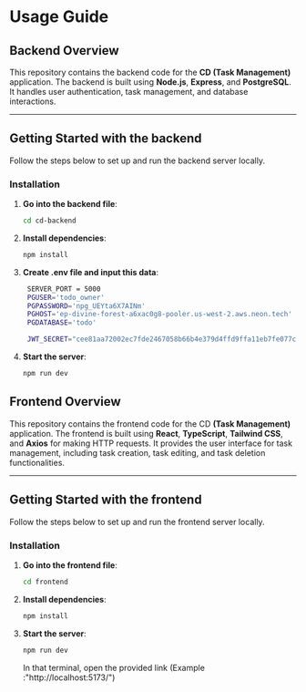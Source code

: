 # Usage Guide

## Backend Overview

This repository contains the backend code for the **CD (Task Management)** application. The backend is built using **Node.js**, **Express**, and **PostgreSQL**. It handles user authentication, task management, and database interactions.

---

## Getting Started with the backend

Follow the steps below to set up and run the backend server locally.

### Installation

1. **Go into the backend file**:

   ```bash
   cd cd-backend
   ```

2. **Install dependencies**:

   ```bash
   npm install
   ```

3. **Create .env file and input this data**:

   ```bash
    SERVER_PORT = 5000
    PGUSER='todo_owner'
    PGPASSWORD='npg_UEYta6X7AINm'
    PGHOST='ep-divine-forest-a6xac0g8-pooler.us-west-2.aws.neon.tech'
    PGDATABASE='todo'

    JWT_SECRET="cee81aa72002ec7fde2467058b66b4e379d4ffd9ffa11eb7fe077c49b9bb43d72254b015d117ca11315825ede32395111108b1f038325b38c86c8e9a016ed9fd"
   ```

4. **Start the server**:
   ```bash
   npm run dev
   ```

## Frontend Overview

This repository contains the frontend code for the CD **(Task Management)** application. The frontend is built using **React**, **TypeScript**, **Tailwind CSS**, and **Axios** for making HTTP requests. It provides the user interface for task management, including task creation, task editing, and task deletion functionalities.

---

## Getting Started with the frontend

Follow the steps below to set up and run the frontend server locally.

### Installation

1. **Go into the frontend file**:

   ```bash
   cd frontend
   ```

2. **Install dependencies**:

   ```bash
   npm install
   ```

3. **Start the server**:
   ```bash
   npm run dev
   ```
   In that terminal, open the provided link (Example :"http://localhost:5173/")
